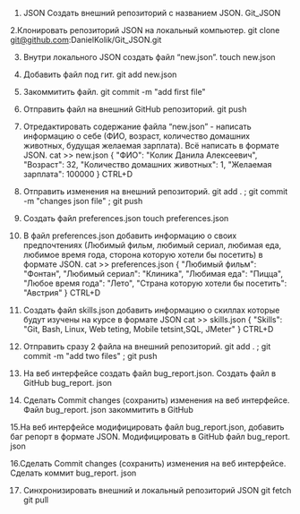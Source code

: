 1. JSON
Создать внешний репозиторий c названием JSON.
Git_JSON

2.Клонировать репозиторий JSON на локальный компьютер.
git clone git@github.com:DanielKolik/Git_JSON.git

3. Внутри локального JSON создать файл “new.json”.
touch new.json

4. Добавить файл под гит.
git add new.json

5. Закоммитить файл.
git commit -m "add first file"

6. Отправить файл на внешний GitHub репозиторий.
git push

7. Отредактировать содержание файла “new.json” - написать информацию о себе (ФИО, возраст, количество домашних животных, будущая желаемая зарплата). Всё написать в формате JSON.
cat >> new.json
{
"ФИО": "Колик Данила Алексеевич",
"Возраст": 32,
"Количество домашних животных": 1,
"Желаемая зарплата": 100000
}
CTRL+D

8. Отправить изменения на внешний репозиторий.
git add . ; git commit -m "changes json file" ; git push

9. Создать файл preferences.json
touch preferences.json

10. В файл preferences.json добавить информацию о своих предпочтениях (Любимый фильм, любимый сериал, любимая еда, любимое время года, сторона которую хотели бы посетить) в формате JSON.
cat >> preferences.json
{
"Любимый фильм": "Фонтан",
"Любимый сериал": "Клиника",
"Любимая еда": "Пицца",
"Любое время года": "Лето",
"Страна которую хотели бы посетить": "Австрия"
}
CTRL+D

11. Создать файл skills.json добавить информацию о скиллах которые будут изучены на курсе в формате JSON
cat >> skills.json
{
"Skills": "Git, Bash, Linux, Web teting, Mobile tetsint,SQL, JMeter"
}
CTRL+D

12. Отправить сразу 2 файла на внешний репозиторий.
git add . ; git commit -m "add two files" ; git push

13. На веб интерфейсе создать файл bug_report.json.
Создать файл в GitHub bug_report. json

14. Сделать Commit changes (сохранить) изменения на веб интерфейсе.
Файл bug_report. json закоммитить в GitHub

15.На веб интерфейсе модифицировать файл bug_report.json, добавить баг репорт в формате JSON.
Модифицировать в GitHub файл bug_report. json

16.Сделать Commit changes (сохранить) изменения на веб интерфейсе.
Сделать коммит bug_report. json

17. Синхронизировать внешний и локальный репозиторий JSON
git fetch
git pull
